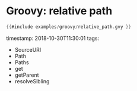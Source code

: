 # Groovy: relative path


```groovy
{{#include examples/groovy/relative_path.gvy }}
```

timestamp: 2018-10-30T11:30:01
tags:
  - SourceURI
  - Path
  - Paths
  - get
  - getParent
  - resolveSibling

